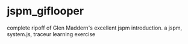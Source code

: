 # jspm_giflooper
complete ripoff of Glen Maddern's excellent jspm introduction. a jspm, system.js, traceur learning exercise
